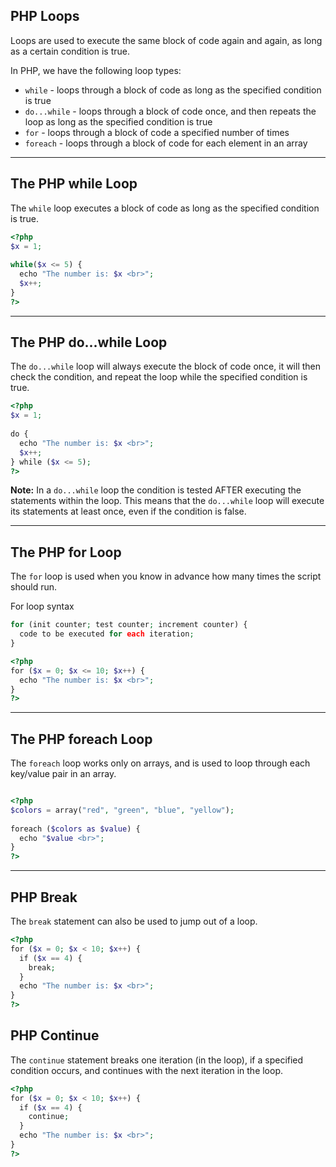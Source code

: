 
## PHP Loops

Loops are used to execute the same block of code again and again, as long as a certain condition is true.

In PHP, we have the following loop types:

- `while` - loops through a block of code as long as the specified condition is true
- `do...while` - loops through a block of code once, and then repeats the loop as long as the specified condition is true
- `for` - loops through a block of code a specified number of times
- `foreach` - loops through a block of code for each element in an array
---

## The PHP while Loop

The `while` loop executes a block of code as long as the specified condition is true.


```php
<?php  
$x = 1;  
  
while($x <= 5) {  
  echo "The number is: $x <br>";  
  $x++;  
}  
?>
```


---

## The PHP do...while Loop

The `do...while` loop will always execute the block of code once, it will then check the condition, and repeat the loop while the specified condition is true.


```php
<?php  
$x = 1;  
  
do {  
  echo "The number is: $x <br>";  
  $x++;  
} while ($x <= 5);  
?>
```

**Note:** In a `do...while` loop the condition is tested AFTER executing the statements within the loop. This means that the `do...while` loop will execute its statements at least once, even if the condition is false. 

---


## The PHP for Loop

The `for` loop is used when you know in advance how many times the script should run.

For loop syntax

```php
for (init counter; test counter; increment counter) {
  code to be executed for each iteration;
}
```



```php
<?php  
for ($x = 0; $x <= 10; $x++) {  
  echo "The number is: $x <br>";  
}  
?>
```


---

## The PHP foreach Loop

The `foreach` loop works only on arrays, and is used to loop through each key/value pair in an array.

```php

<?php  
$colors = array("red", "green", "blue", "yellow");  
  
foreach ($colors as $value) {  
  echo "$value <br>";  
}  
?>
```

---

## PHP Break

The `break` statement can also be used to jump out of a loop.

```php
<?php  
for ($x = 0; $x < 10; $x++) {  
  if ($x == 4) {  
    break;  
  }  
  echo "The number is: $x <br>";  
}  
?>
```


## PHP Continue

The `continue` statement breaks one iteration (in the loop), if a specified condition occurs, and continues with the next iteration in the loop.

```php
<?php  
for ($x = 0; $x < 10; $x++) {  
  if ($x == 4) {  
    continue;  
  }  
  echo "The number is: $x <br>";  
}  
?>
```
